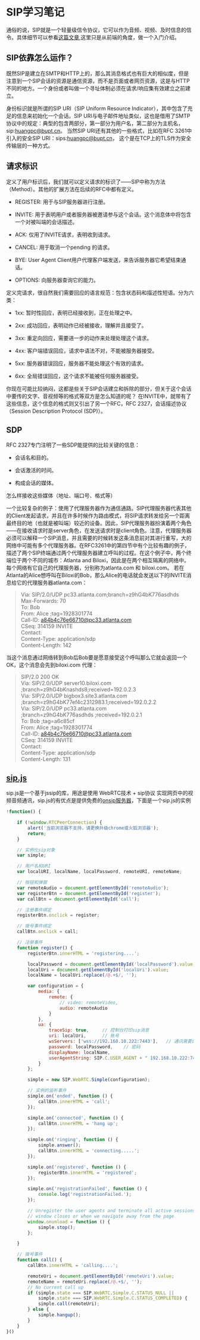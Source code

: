 # SIP学习笔记

通俗的说，SIP就是一个轻量级信令协议，它可以作为音频、视频、及时信息的信令。具体细节可以参看[这篇文章](http://www.cnblogs.com/gnuhpc/archive/2012/01/16/2323637.html),这里只是从前端的角度，做一个入门介绍。

## SIP依靠怎么运作？

既然SIP是建立在SMTP和HTTP上的，那么其消息格式也有巨大的相似度，但是注意到一个SIP会话的资源是通信资源，而不是页面或者网页资源，这是与HTTP不同的地方。一个身份或者叫做一个寻址体制必须在请求/响应集有效建立之前建立。

身份标识就是所谓的SIP URI（SIP Uniform Resource Indicator），其中包含了充足的信息来初始化一个会话。SIP URI与电子邮件地址类似，这也是借用了SMTP协议中的规定：典型的包含两部分，第一部分为用户名，第二部分为主机名，sip:huangpc@bupt.cn。 当然SIP URI还有其他的一些格式，比如在RFC 3261中引入的安全SIP URI：sips:huangpc@bupt.cn， 这个是在TCP上的TLS作为安全传输层的一种方式。

## 请求标识

定义了用户标识后，我们就可以定义请求的标识了——SIP中称为方法（Method）。其他的扩展方法在后续的RFC中都有定义。

- REGISTER: 用于与SIP服务器进行注册。

- INVITE: 用于表明用户或者服务器被邀请参与这个会话。这个消息体中将包含一个对被叫端的会话描述。

- ACK: 仅用了INVITE请求，表明收到请求。

- CANCEL: 用于取消一个pending 的请求。

- BYE: User Agent Client用户代理客户端发送，来告诉服务器它希望结束通话。

- OPTIONS: 向服务器查询它的能力。

定义完请求，很自然我们需要回应的语言规范：包含状态码和描述性短语。分为六类：

- 1xx: 暂时性回应，表明已经接收到，正在处理之中。

- 2xx: 成功回应，表明动作已经被接收，理解并且接受了。

- 3xx: 重定向回应，需要进一步的动作来处理处理这个请求。

- 4xx: 客户端错误回应，请求中语法不对，不能被服务器接受。

- 5xx: 服务器错误回应，服务器不能处理这个有效的请求。

- 6xx: 全局错误回应，这个请求不能被任何服务器接受。

你现在可能比较纳闷，这都是些关于SIP会话建立和拆除的部分，但关于这个会话中要传的文字、音视频等的格式等双方是怎么知道的呢？
在INVITE中，就带有了这些信息，这个信息的格式则又引出了另一个RFC，RFC 2327，会话描述协议（Session Description Protocol (SDP)）。

## SDP

RFC 2327专门注明了一些SDP能提供的比较关键的信息：

- 会话名和目的。

- 会话激活的时间。

- 构成会话的媒体。

怎么样接收这些媒体（地址、端口号、格式等）

一个比较复杂的例子：使用了代理服务器作为通信通路。SIP代理服务器代表其他的Client发起请求，并且在许多时候作为路由模式，将SIP请求转发给另一个距离最终目的地（也就是被叫端）较近的设备。因此，SIP代理服务器扮演着两个角色——在接收请求时是server角色，在发送请求时是client角色。注意，代理服务器必须可以解释一个SIP消息，并且需要的时候转发这条消息前对其进行重写，大的网络中可能有多个代理服务器。在RFC3261中的第四节中有个比较有趣的例子，描述了两个SIP终端通过两个代理服务器建立呼叫的过程。在这个例子中，两个终端位于两个不同的城市：Atlanta and Biloxi，因此是在两个相互隔离的网络中。每个网络有它自己的代理服务器，分别称为atlanta.com 和 biloxi.com。 若在Atlanta的Alice想呼叫在Biloxi的Bob，那么Alice的电话就会发送以下的INVITE消息给它的代理服务器atlanta.com：

> Via: SIP/2.0/UDP pc33.atlanta.com;branch=z9hG4bK776asdhds  
> Max-Forwards: 70  
> To: Bob  
> From: Alice ;tag=1928301774  
> Call-ID: a84b4c76e66710@pc33.atlanta.com  
> CSeq: 314159 INVITE  
> Contact:  
> Content-Type: application/sdp  
> Content-Length: 142  

当这个消息通过网络转到Bob后Bob要是愿意接受这个呼叫那么它就会返回一个OK，这个消息会先到biloxi.com 代理：

> SIP/2.0 200 OK  
> Via: SIP/2.0/UDP server10.biloxi.com  
> ;branch=z9hG4bKnashds8;received=192.0.2.3  
> Via: SIP/2.0/UDP bigbox3.site3.atlanta.com  
> ;branch=z9hG4bK77ef4c2312983.1;received=192.0.2.2  
> Via: SIP/2.0/UDP pc33.atlanta.com  
> ;branch=z9hG4bK776asdhds ;received=192.0.2.1  
> To: Bob ;tag=a6c85cf  
> From: Alice ;tag=1928301774  
> Call-ID: a84b4c76e66710@pc33.atlanta.com  
> CSeq: 314159 INVITE  
> Contact:  
> Content-Type: application/sdp  
> Content-Length: 131  

## [sip.js](https://sipjs.com/)

sip.js是一个基于jssip的库，用途是使用 WebRTC技术 + sip协议 实现网页中的视频音频通讯，sip.js的有优点是提供免费的[onsip服务器](https://www.onsip.com/)，下面是一个sip.js的实例

```javascript
!function() {

    if (!window.RTCPeerConnection) {
        alert('当前浏览器不支持，请更换升级chrome或火狐浏览器');
        return;
    }

    // 实例化sip对象
    var simple;

    // 用户名和URI
    var localURI, localName, localPassword, remoteURI, remoteName;

    // 按钮和弹窗
    var remoteAudio = document.getElementById('remoteAudio');
    var registerBtn = document.getElementById('register');
    var callBtn = document.getElementById('call');

    // 注册事件绑定
    registerBtn.onclick = register;

    // 拨号事件绑定
    callBtn.onclick = call;

    // 注册事件
    function register() {
        registerBtn.innerHTML = 'registering....';

        localPassword = document.getElementById('localPassword').value;
        localUri = document.getElementById('localUri').value;
        localName = localUri.replace(/@.+$/, '');

        var configuration = {
            media: {
                remote: {
                    // video: remoteVideo,
                    audio: remoteAudio
                }
            },
            ua: {
                traceSip: true,     // 控制台打印sip消息
                uri: localUri,      // 账号
                wsServers: ['wss://192.168.10.222:7443'],   // 通讯需要的websocket地址，不填则默认是onsip的服务器
                password: localPassword,    // 密码
                displayName: localName,
                userAgentString: SIP.C.USER_AGENT + " 192.168.10.222:7443"
            }
        };

        simple = new SIP.WebRTC.Simple(configuration);

        // 实例的监听事件
        simple.on('ended', function () {
            callBtn.innerHTML = 'call';
        });

        simple.on('connected', function () {
            callBtn.innerHTML = 'hang up';
        });

        simple.on('ringing', function () {
            simple.answer();
            callBtn.innerHTML = 'connecting.....';
        });

        simple.on('registered', function () {
            registerBtn.innerHTML = 'registered';
        });

        simple.on('registrationFailed', function () {
            console.log('registrationFailed.');
        });

        // Unregister the user agents and terminate all active sessions when the
        // window closes or when we navigate away from the page
        window.onunload = function () {
            simple.stop();
        };

    }

    // 拨号事件
    function call() {
        callBtn.innerHTML = 'calling....';

        remoteUri = document.getElementById('remoteUri').value;
        remoteName = remoteUri.replace(/@.+$/, '');
        // No current call up
        if (simple.state === SIP.WebRTC.Simple.C.STATUS_NULL ||
            simple.state === SIP.WebRTC.Simple.C.STATUS_COMPLETED) {
            simple.call(remoteUri);
        } else {
            simple.hangup();
        }
    }
}()
```